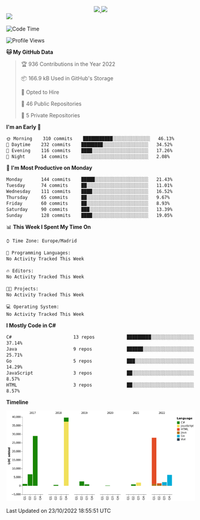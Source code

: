 <div align="center">
  <a href="https://github.com/arielsrv">
    <img height="180em" src="https://github-readme-stats.vercel.app/api?username=arielsrv&show_icons=true&theme=radical&include_all_commits=true&count_private=true"/>
    <img height="180em" src="https://github-readme-stats.vercel.app/api/top-langs/?username=arielsrv&layout=compact&langs_count=7&theme=radical"/>
</div>

<div>
  <a href="https://www.linkedin.com/in/arielpineiro/" target="_blank"><img src="https://img.shields.io/badge/-LinkedIn-%230077B5?style=for-the-badge&logo=linkedin&logoColor=white" target="_blank"></a>
</div>

<!--START_SECTION:waka-->
![Code Time](http://img.shields.io/badge/Code%20Time-0%20secs-blue)

![Profile Views](http://img.shields.io/badge/Profile%20Views-7-blue)

**🐱 My GitHub Data** 

> 🏆 936 Contributions in the Year 2022
 > 
> 📦 166.9 kB Used in GitHub's Storage 
 > 
> 💼 Opted to Hire
 > 
> 📜 46 Public Repositories 
 > 
> 🔑 5 Private Repositories  
 > 
**I'm an Early 🐤** 

```text
🌞 Morning    310 commits    ███████████░░░░░░░░░░░░░░   46.13% 
🌆 Daytime    232 commits    ████████░░░░░░░░░░░░░░░░░   34.52% 
🌃 Evening    116 commits    ████░░░░░░░░░░░░░░░░░░░░░   17.26% 
🌙 Night      14 commits     ░░░░░░░░░░░░░░░░░░░░░░░░░   2.08%

```
📅 **I'm Most Productive on Monday** 

```text
Monday       144 commits    █████░░░░░░░░░░░░░░░░░░░░   21.43% 
Tuesday      74 commits     ██░░░░░░░░░░░░░░░░░░░░░░░   11.01% 
Wednesday    111 commits    ████░░░░░░░░░░░░░░░░░░░░░   16.52% 
Thursday     65 commits     ██░░░░░░░░░░░░░░░░░░░░░░░   9.67% 
Friday       60 commits     ██░░░░░░░░░░░░░░░░░░░░░░░   8.93% 
Saturday     90 commits     ███░░░░░░░░░░░░░░░░░░░░░░   13.39% 
Sunday       128 commits    ████░░░░░░░░░░░░░░░░░░░░░   19.05%

```


📊 **This Week I Spent My Time On** 

```text
⌚︎ Time Zone: Europe/Madrid

💬 Programming Languages: 
No Activity Tracked This Week

🔥 Editors: 
No Activity Tracked This Week

🐱‍💻 Projects: 
No Activity Tracked This Week

💻 Operating System: 
No Activity Tracked This Week

```

**I Mostly Code in C#** 

```text
C#                       13 repos            █████████░░░░░░░░░░░░░░░░   37.14% 
Java                     9 repos             ██████░░░░░░░░░░░░░░░░░░░   25.71% 
Go                       5 repos             ███░░░░░░░░░░░░░░░░░░░░░░   14.29% 
JavaScript               3 repos             ██░░░░░░░░░░░░░░░░░░░░░░░   8.57% 
HTML                     3 repos             ██░░░░░░░░░░░░░░░░░░░░░░░   8.57%

```


**Timeline**

![Chart not found](https://raw.githubusercontent.com/arielsrv/arielsrv/main/charts/bar_graph.png) 


 Last Updated on 23/10/2022 18:55:51 UTC
<!--END_SECTION:waka-->
